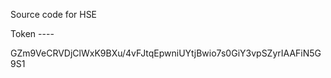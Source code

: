 Source code for HSE



Token ----

GZm9VeCRVDjClWxK9BXu/4vFJtqEpwniUYtjBwio7s0GiY3vpSZyrIAAFiN5G9S1
